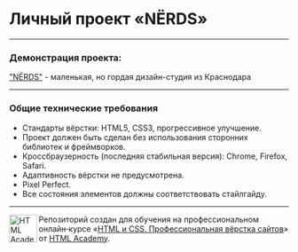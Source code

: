 # Личный проект «NЁRDS»

---

### Демонстрация проекта:

["NЁRDS"](https://michaelbezz.github.io/782277-nerds/) - маленькая, но гордая дизайн-студия из Краснодара

---

### Общие технические требования

* Стандарты вёрстки: HTML5, CSS3, прогрессивное улучшение.
* Проект должен быть сделан без использования сторонних библиотек и фреймворков.
* Кроссбраузерность (последняя стабильная версия): Chrome, Firefox, Safari.
* Адаптивность вёрстки не предусмотрена.
* Pixel Perfect.
* Все состояния элементов должны соответствовать стайлгайду.

---

<a href="https://htmlacademy.ru/intensive/htmlcss"><img align="left" width="50" height="50" alt="HTML Academy" src="https://up.htmlacademy.ru/static/img/intensive/htmlcss/logo-for-github-2.png"></a>

Репозиторий создан для обучения на профессиональном онлайн‑курсе «[HTML и CSS. Профессиональная вёрстка сайтов](https://htmlacademy.ru/intensive/htmlcss)» от [HTML Academy](https://htmlacademy.ru).
